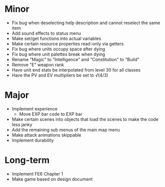# Minor
* Fix bug when deselecting help description and cannot reselect the same item
* Add sound effects to status menu
* Make set/get functions into actual variables
* Make certain resource properties read-only via getters
* Fix bug where units occupy space after dying
* Fix bug where unit palettes break when dying
* Rename "Magic" to "Intelligence" and "Constitution" to "Build"
* Remove "E" weapon rank
* Have unit end stats be interpolated from level 30 for all classes
* Have the PV and EV multipliers be set to √(4/3)

# Major
* Implement experience
	* Move EXP bar code to EXP bar
* Make certain scenes into objects that load the scenes to make the code less janky
* Add the remaining sub menus of the main map menu
* Make attack animations skippable
* Implement durability

# Long-term
* Implement FE6 Chapter 1
* Make game based on design document
